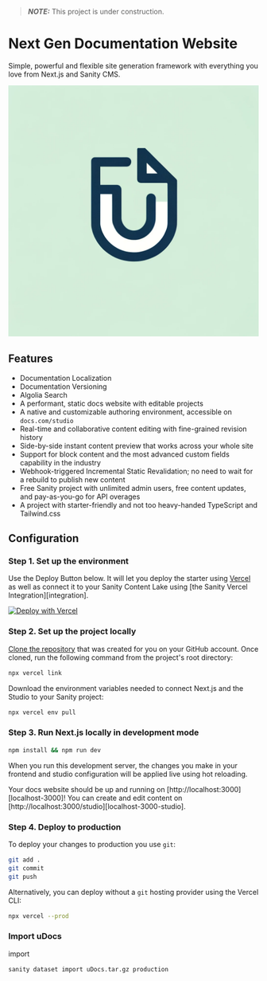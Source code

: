 > **_NOTE:_** This project is under construction.

# Next Gen Documentation Website

Simple, powerful and flexible site generation framework
with everything you love from Next.js and Sanity CMS.

![uDocs Logo](uDocs.png)

## Features

- Documentation Localization
- Documentation Versioning
- Algolia Search
- A performant, static docs website with editable projects
- A native and customizable authoring environment, accessible on `docs.com/studio`
- Real-time and collaborative content editing with fine-grained revision history
- Side-by-side instant content preview that works across your whole site
- Support for block content and the most advanced custom fields capability in the industry
- Webhook-triggered Incremental Static Revalidation; no need to wait for a rebuild to publish new content
- Free Sanity project with unlimited admin users, free content updates, and pay-as-you-go for API overages
- A project with starter-friendly and not too heavy-handed TypeScript and Tailwind.css

## Configuration

### Step 1. Set up the environment

Use the Deploy Button below. It will let you deploy the starter using [Vercel](https://vercel.com?utm_source=github&utm_medium=readme&utm_campaign=next-sanity-example) as well as connect it to your Sanity Content Lake using [the Sanity Vercel Integration][integration].

[![Deploy with Vercel](https://vercel.com/button)](https://vercel.com/new/clone?repository-url=https://github.com/UsmanHaider15/uDocs&project-name=uDocs&repository-name=uDocs&demo-title=uDocs&demo-description=Nextjs+Sanity-powered+Documentation+website+with+built-in+content+editing+and+instant+previews&demo-url=https://u-docs-theta.vercel.app/&demo-image=https://i.ibb.co/ZLNf7kh/uDocs.png&integration-ids=oac_hb2LITYajhRQ0i4QznmKH7gx&external-id=nextjs;template=uDocs)

### Step 2. Set up the project locally

[Clone the repository](https://docs.github.com/en/repositories/creating-and-managing-repositories/cloning-a-repository) that was created for you on your GitHub account. Once cloned, run the following command from the project's root directory:

```bash
npx vercel link
```

Download the environment variables needed to connect Next.js and the Studio to your Sanity project:

```bash
npx vercel env pull
```

### Step 3. Run Next.js locally in development mode

```bash
npm install && npm run dev
```

When you run this development server, the changes you make in your frontend and studio configuration will be applied live using hot reloading.

Your docs website should be up and running on [http://localhost:3000][localhost-3000]! You can create and edit content on [http://localhost:3000/studio][localhost-3000-studio].

### Step 4. Deploy to production

To deploy your changes to production you use `git`:

```bash
git add .
git commit
git push
```

Alternatively, you can deploy without a `git` hosting provider using the Vercel CLI:

```bash
npx vercel --prod
```

### Import uDocs

import

```
sanity dataset import uDocs.tar.gz production
```
